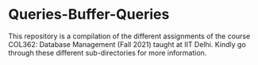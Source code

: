 # Queries-Buffer-Queries

This repository is a compilation of the different assignments of the course COL362: Database Management (Fall 2021) taught at IIT Delhi. Kindly go through these different sub-directories for more information.
